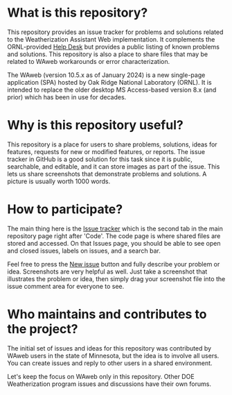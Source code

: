 
# What is this repository?

This repository provides an issue tracker for problems and solutions related to the Weatherization Assistant Web implementation.  It complements the ORNL-provided [Help Desk](https://weatherization.ornl.gov/contact-us/) but provides a public listing of known problems and solutions.  This repository is also a place to share files that may be related to WAweb workarounds or error characterization. 

The WAweb (version 10.5.x as of January 2024) is a new single-page application (SPA) hosted by Oak Ridge National Laboratory (ORNL).  It is intended to replace the older desktop MS Access-based version 8.x (and prior) which has been in use for decades.

# Why is this repository useful?


This repository is a place for users to share problems, solutions, ideas for features, requests for new or modified features, or reports.  The issue tracker in GitHub is a good solution for this task since it is public, searchable, and editable, and it can store images as part of the issue. This lets us share screenshots that demonstrate problems and solutions.  A picture is usually worth 1000 words.

# How to participate?

The main thing here is the [Issue tracker](https://github.com/fishbaugher/WAweb-Issues/issues) which is the second tab in the main repository page right after 'Code'.  The code page is where shared files are stored and accessed. On that Issues page, you should be able to see open and closed issues, labels on issues, and a search bar.

Feel free to press the [New issue](https://github.com/fishbaugher/WAweb-Issues/issues/new) button and fully describe your problem or idea.  Screenshots are very helpful as well.  Just take a screenshot that illustrates the problem or idea, then simply drag your screenshot file into the issue comment area for everyone to see.

# Who maintains and contributes to the project?

The initial set of issues and ideas for this repository was contributed by WAweb users in the state of Minnesota, but the idea is to involve all users.  You can create issues and reply to other users in a shared environment.

Let's keep the focus on WAweb only in this repository.  Other DOE Weatherization program issues and discussions have their own forums.
